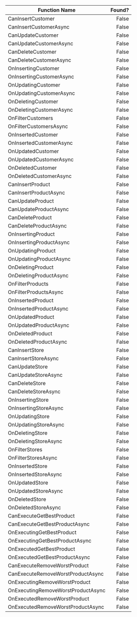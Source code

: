 Function Name                                      |     Found?
---------------------------------------------------|----------:
CanInsertCustomer                                  |      False
CanInsertCustomerAsync                             |      False
CanUpdateCustomer                                  |      False
CanUpdateCustomerAsync                             |      False
CanDeleteCustomer                                  |      False
CanDeleteCustomerAsync                             |      False
OnInsertingCustomer                                |      False
OnInsertingCustomerAsync                           |      False
OnUpdatingCustomer                                 |      False
OnUpdatingCustomerAsync                            |      False
OnDeletingCustomer                                 |      False
OnDeletingCustomerAsync                            |      False
OnFilterCustomers                                  |      False
OnFilterCustomersAsync                             |      False
OnInsertedCustomer                                 |      False
OnInsertedCustomerAsync                            |      False
OnUpdatedCustomer                                  |      False
OnUpdatedCustomerAsync                             |      False
OnDeletedCustomer                                  |      False
OnDeletedCustomerAsync                             |      False
CanInsertProduct                                   |      False
CanInsertProductAsync                              |      False
CanUpdateProduct                                   |      False
CanUpdateProductAsync                              |      False
CanDeleteProduct                                   |      False
CanDeleteProductAsync                              |      False
OnInsertingProduct                                 |      False
OnInsertingProductAsync                            |      False
OnUpdatingProduct                                  |      False
OnUpdatingProductAsync                             |      False
OnDeletingProduct                                  |      False
OnDeletingProductAsync                             |      False
OnFilterProducts                                   |      False
OnFilterProductsAsync                              |      False
OnInsertedProduct                                  |      False
OnInsertedProductAsync                             |      False
OnUpdatedProduct                                   |      False
OnUpdatedProductAsync                              |      False
OnDeletedProduct                                   |      False
OnDeletedProductAsync                              |      False
CanInsertStore                                     |      False
CanInsertStoreAsync                                |      False
CanUpdateStore                                     |      False
CanUpdateStoreAsync                                |      False
CanDeleteStore                                     |      False
CanDeleteStoreAsync                                |      False
OnInsertingStore                                   |      False
OnInsertingStoreAsync                              |      False
OnUpdatingStore                                    |      False
OnUpdatingStoreAsync                               |      False
OnDeletingStore                                    |      False
OnDeletingStoreAsync                               |      False
OnFilterStores                                     |      False
OnFilterStoresAsync                                |      False
OnInsertedStore                                    |      False
OnInsertedStoreAsync                               |      False
OnUpdatedStore                                     |      False
OnUpdatedStoreAsync                                |      False
OnDeletedStore                                     |      False
OnDeletedStoreAsync                                |      False
CanExecuteGetBestProduct                           |      False
CanExecuteGetBestProductAsync                      |      False
OnExecutingGetBestProduct                          |      False
OnExecutingGetBestProductAsync                     |      False
OnExecutedGetBestProduct                           |      False
OnExecutedGetBestProductAsync                      |      False
CanExecuteRemoveWorstProduct                       |      False
CanExecuteRemoveWorstProductAsync                  |      False
OnExecutingRemoveWorstProduct                      |      False
OnExecutingRemoveWorstProductAsync                 |      False
OnExecutedRemoveWorstProduct                       |      False
OnExecutedRemoveWorstProductAsync                  |      False
